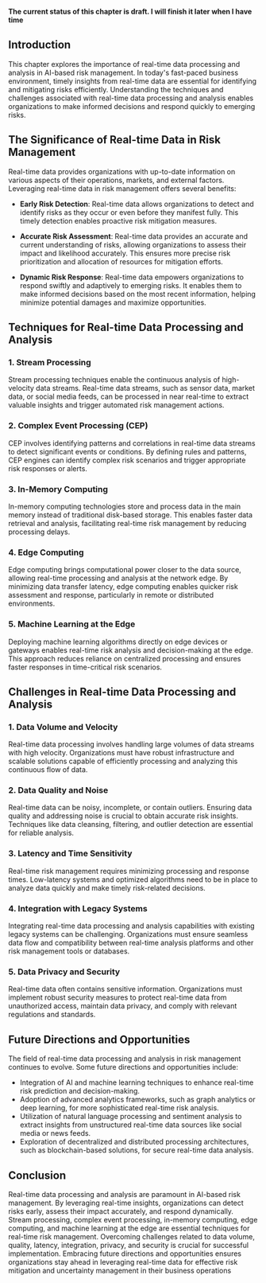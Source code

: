 **The current status of this chapter is draft. I will finish it later when I have time**

Introduction
------------

This chapter explores the importance of real-time data processing and analysis in AI-based risk management. In today's fast-paced business environment, timely insights from real-time data are essential for identifying and mitigating risks efficiently. Understanding the techniques and challenges associated with real-time data processing and analysis enables organizations to make informed decisions and respond quickly to emerging risks.

The Significance of Real-time Data in Risk Management
-----------------------------------------------------

Real-time data provides organizations with up-to-date information on various aspects of their operations, markets, and external factors. Leveraging real-time data in risk management offers several benefits:

* **Early Risk Detection**: Real-time data allows organizations to detect and identify risks as they occur or even before they manifest fully. This timely detection enables proactive risk mitigation measures.

* **Accurate Risk Assessment**: Real-time data provides an accurate and current understanding of risks, allowing organizations to assess their impact and likelihood accurately. This ensures more precise risk prioritization and allocation of resources for mitigation efforts.

* **Dynamic Risk Response**: Real-time data empowers organizations to respond swiftly and adaptively to emerging risks. It enables them to make informed decisions based on the most recent information, helping minimize potential damages and maximize opportunities.

Techniques for Real-time Data Processing and Analysis
-----------------------------------------------------

### 1. Stream Processing

Stream processing techniques enable the continuous analysis of high-velocity data streams. Real-time data streams, such as sensor data, market data, or social media feeds, can be processed in near real-time to extract valuable insights and trigger automated risk management actions.

### 2. Complex Event Processing (CEP)

CEP involves identifying patterns and correlations in real-time data streams to detect significant events or conditions. By defining rules and patterns, CEP engines can identify complex risk scenarios and trigger appropriate risk responses or alerts.

### 3. In-Memory Computing

In-memory computing technologies store and process data in the main memory instead of traditional disk-based storage. This enables faster data retrieval and analysis, facilitating real-time risk management by reducing processing delays.

### 4. Edge Computing

Edge computing brings computational power closer to the data source, allowing real-time processing and analysis at the network edge. By minimizing data transfer latency, edge computing enables quicker risk assessment and response, particularly in remote or distributed environments.

### 5. Machine Learning at the Edge

Deploying machine learning algorithms directly on edge devices or gateways enables real-time risk analysis and decision-making at the edge. This approach reduces reliance on centralized processing and ensures faster responses in time-critical risk scenarios.

Challenges in Real-time Data Processing and Analysis
----------------------------------------------------

### 1. Data Volume and Velocity

Real-time data processing involves handling large volumes of data streams with high velocity. Organizations must have robust infrastructure and scalable solutions capable of efficiently processing and analyzing this continuous flow of data.

### 2. Data Quality and Noise

Real-time data can be noisy, incomplete, or contain outliers. Ensuring data quality and addressing noise is crucial to obtain accurate risk insights. Techniques like data cleansing, filtering, and outlier detection are essential for reliable analysis.

### 3. Latency and Time Sensitivity

Real-time risk management requires minimizing processing and response times. Low-latency systems and optimized algorithms need to be in place to analyze data quickly and make timely risk-related decisions.

### 4. Integration with Legacy Systems

Integrating real-time data processing and analysis capabilities with existing legacy systems can be challenging. Organizations must ensure seamless data flow and compatibility between real-time analysis platforms and other risk management tools or databases.

### 5. Data Privacy and Security

Real-time data often contains sensitive information. Organizations must implement robust security measures to protect real-time data from unauthorized access, maintain data privacy, and comply with relevant regulations and standards.

Future Directions and Opportunities
-----------------------------------

The field of real-time data processing and analysis in risk management continues to evolve. Some future directions and opportunities include:

* Integration of AI and machine learning techniques to enhance real-time risk prediction and decision-making.
* Adoption of advanced analytics frameworks, such as graph analytics or deep learning, for more sophisticated real-time risk analysis.
* Utilization of natural language processing and sentiment analysis to extract insights from unstructured real-time data sources like social media or news feeds.
* Exploration of decentralized and distributed processing architectures, such as blockchain-based solutions, for secure real-time data analysis.

Conclusion
----------

Real-time data processing and analysis are paramount in AI-based risk management. By leveraging real-time insights, organizations can detect risks early, assess their impact accurately, and respond dynamically. Stream processing, complex event processing, in-memory computing, edge computing, and machine learning at the edge are essential techniques for real-time risk management. Overcoming challenges related to data volume, quality, latency, integration, privacy, and security is crucial for successful implementation. Embracing future directions and opportunities ensures organizations stay ahead in leveraging real-time data for effective risk mitigation and uncertainty management in their business operations

